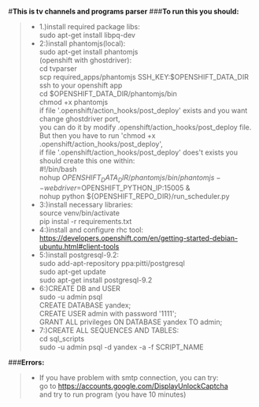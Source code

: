#**This is tv channels and programs parser**
###**To run this you should:**
>*    1.)install required package libs:
<br />sudo apt-get install libpq-dev
>*    2:)install phantomjs(local):
<br />sudo apt-get install phantomjs
<br />(openshift with ghostdriver):
<br />cd tvparser
<br />scp required_apps/phantomjs SSH_KEY:$OPENSHIFT_DATA_DIR
<br />ssh to your openshift app
<br />cd $OPENSHIFT_DATA_DIR/phantomjs/bin
<br />chmod +x phantomjs
<br />if file '.openshift/action_hooks/post_deploy' exists and you want change ghostdriver port, 
<br />you can do it by modify .openshift/action_hooks/post_deploy file.
<br />But then you have to run 'chmod +x .openshift/action_hooks/post_deploy',
<br />if file '.openshift/action_hooks/post_deploy' does't exists you should create this one within:
<br />\#!/bin/bash
<br />nohup ${OPENSHIFT_DATA_DIR}/phantomjs/bin/phantomjs --webdriver=$OPENSHIFT_PYTHON_IP:15005 &
<br />nohup python ${OPENSHIFT_REPO_DIR}/run_scheduler.py
>*    3:)install necessary libraries:
<br />source venv/bin/activate
<br />pip instal -r requirements.txt
>*    4:)install and configure rhc tool:
<br /><https://developers.openshift.com/en/getting-started-debian-ubuntu.html#client-tools>
>*    5:)install postgresql-9.2:
<br />sudo add-apt-repository ppa:pitti/postgresql
<br />sudo apt-get update
<br />sudo apt-get install postgresql-9.2
>*    6:)CREATE DB and USER
<br />sudo -u admin psql
<br />CREATE DATABASE yandex;
<br />CREATE USER admin with password '1111';
<br />GRANT ALL privileges ON DATABASE yandex TO admin;
>*    7:)CREATE ALL SEQUENCES AND TABLES:
<br />cd sql_scripts
<br />sudo -u admin psql -d yandex -a -f SCRIPT_NAME

###**Errors:**
>*    If you have problem with smtp connection, you can try:
<br />go to <https://accounts.google.com/DisplayUnlockCaptcha>
<br />and try to run program (you have 10 minutes)
